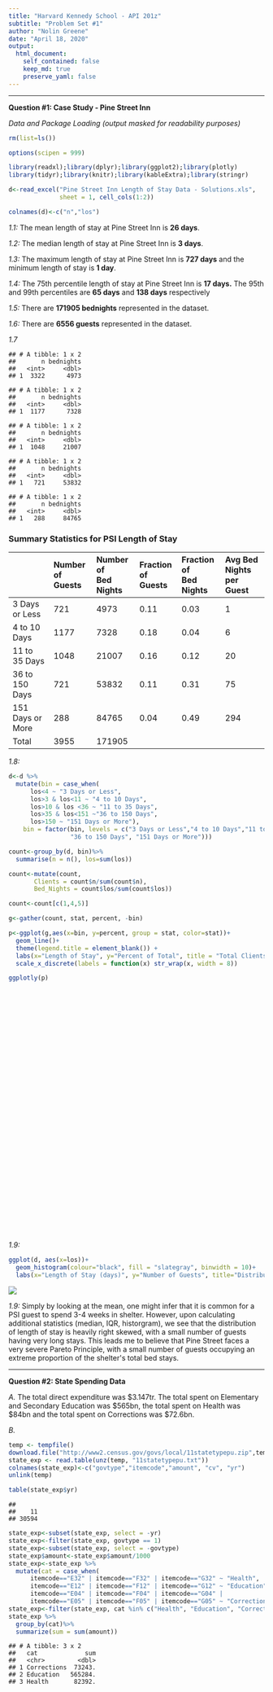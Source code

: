 ```yaml
---
title: "Harvard Kennedy School - API 201z"
subtitle: "Problem Set #1"
author: "Nolin Greene"
date: "April 18, 2020"
output:
  html_document:
    self_contained: false
    keep_md: true
    preserve_yaml: false
---
```

***
__Question #1: Case Study - Pine Street Inn__

*Data and Package Loading (output masked for readability purposes)*


```r
rm(list=ls())

options(scipen = 999)

library(readxl);library(dplyr);library(ggplot2);library(plotly)
library(tidyr);library(knitr);library(kableExtra);library(stringr)

d<-read_excel("Pine Street Inn Length of Stay Data - Solutions.xls", 
              sheet = 1, cell_cols(1:2))

colnames(d)<-c("n","los")
```
*1.1:* The mean length of stay at Pine Street Inn is **26 days**. 

*1.2:* The median length of stay at Pine Street Inn is **3 days**. 

*1.3:* The maximum length of stay at Pine Street Inn is **727 days** and the minimum length of stay is **1 day**. 

*1.4:* The 75th percentile length of stay at Pine Street Inn is **17 days.**  The 95th and 99th percentiles are **65 days** and **138 days** respectively

*1.5:* There are **171905 bednights** represented in the dataset.

*1.6:* There are **6556 guests** represented in the dataset.

*1.7* 

```
## # A tibble: 1 x 2
##       n bednights
##   <int>     <dbl>
## 1  3322      4973
```

```
## # A tibble: 1 x 2
##       n bednights
##   <int>     <dbl>
## 1  1177      7328
```

```
## # A tibble: 1 x 2
##       n bednights
##   <int>     <dbl>
## 1  1048     21007
```

```
## # A tibble: 1 x 2
##       n bednights
##   <int>     <dbl>
## 1   721     53832
```

```
## # A tibble: 1 x 2
##       n bednights
##   <int>     <dbl>
## 1   288     84765
```



### Summary Statistics for PSI Length of Stay
<table class="table table-striped table-hover table-condensed" style="margin-left: auto; margin-right: auto;">
 <thead>
  <tr>
   <th style="text-align:left;">   </th>
   <th style="text-align:left;"> Number of <br>Guests </th>
   <th style="text-align:left;"> Number of <br>Bed Nights </th>
   <th style="text-align:left;"> Fraction <br>of Guests </th>
   <th style="text-align:left;"> Fraction of <br>Bed Nights </th>
   <th style="text-align:left;"> Avg Bed Nights <br> per Guest </th>
  </tr>
 </thead>
<tbody>
  <tr>
   <td style="text-align:left;"> 3 Days or Less </td>
   <td style="text-align:left;"> 721 </td>
   <td style="text-align:left;"> 4973 </td>
   <td style="text-align:left;"> 0.11 </td>
   <td style="text-align:left;"> 0.03 </td>
   <td style="text-align:left;"> 1 </td>
  </tr>
  <tr>
   <td style="text-align:left;"> 4 to 10 Days </td>
   <td style="text-align:left;"> 1177 </td>
   <td style="text-align:left;"> 7328 </td>
   <td style="text-align:left;"> 0.18 </td>
   <td style="text-align:left;"> 0.04 </td>
   <td style="text-align:left;"> 6 </td>
  </tr>
  <tr>
   <td style="text-align:left;"> 11 to 35 Days </td>
   <td style="text-align:left;"> 1048 </td>
   <td style="text-align:left;"> 21007 </td>
   <td style="text-align:left;"> 0.16 </td>
   <td style="text-align:left;"> 0.12 </td>
   <td style="text-align:left;"> 20 </td>
  </tr>
  <tr>
   <td style="text-align:left;"> 36 to 150 Days </td>
   <td style="text-align:left;"> 721 </td>
   <td style="text-align:left;"> 53832 </td>
   <td style="text-align:left;"> 0.11 </td>
   <td style="text-align:left;"> 0.31 </td>
   <td style="text-align:left;"> 75 </td>
  </tr>
  <tr>
   <td style="text-align:left;"> 151 Days or More </td>
   <td style="text-align:left;"> 288 </td>
   <td style="text-align:left;"> 84765 </td>
   <td style="text-align:left;"> 0.04 </td>
   <td style="text-align:left;"> 0.49 </td>
   <td style="text-align:left;"> 294 </td>
  </tr>
  <tr>
   <td style="text-align:left;"> Total </td>
   <td style="text-align:left;"> 3955 </td>
   <td style="text-align:left;"> 171905 </td>
   <td style="text-align:left;">  </td>
   <td style="text-align:left;">  </td>
   <td style="text-align:left;">  </td>
  </tr>
</tbody>
</table>

*1.8:* 

```r
d<-d %>%
  mutate(bin = case_when(
      los<4 ~ "3 Days or Less",
      los>3 & los<11 ~ "4 to 10 Days",
      los>10 & los <36 ~ "11 to 35 Days",
      los>35 & los<151 ~"36 to 150 Days",
      los>150 ~ "151 Days or More"),
    bin = factor(bin, levels = c("3 Days or Less","4 to 10 Days","11 to 35 Days",
                 "36 to 150 Days", "151 Days or More")))

count<-group_by(d, bin)%>%
  summarise(n = n(), los=sum(los))

count<-mutate(count,
       Clients = count$n/sum(count$n),
       Bed_Nights = count$los/sum(count$los))

count<-count[c(1,4,5)]

g<-gather(count, stat, percent, -bin)

p<-ggplot(g,aes(x=bin, y=percent, group = stat, color=stat))+
  geom_line()+
  theme(legend.title = element_blank()) +
  labs(x="Length of Stay", y="Percent of Total", title = "Total Clients and Bednights by Length of Stay")+
  scale_x_discrete(labels = function(x) str_wrap(x, width = 8))

ggplotly(p)
```

<!--html_preserve--><div id="htmlwidget-9d88b35ea2263b9eb578" style="width:672px;height:480px;" class="plotly html-widget"></div>
<script type="application/json" data-for="htmlwidget-9d88b35ea2263b9eb578">{"x":{"data":[{"x":[1,2,3,4,5],"y":[0.0289287687967191,0.042628195805823,0.12220121578779,0.313149704778802,0.493092114830866],"text":["bin: 3 Days or Less<br />percent: 0.02892877<br />stat: Bed_Nights<br />stat: Bed_Nights","bin: 4 to 10 Days<br />percent: 0.04262820<br />stat: Bed_Nights<br />stat: Bed_Nights","bin: 11 to 35 Days<br />percent: 0.12220122<br />stat: Bed_Nights<br />stat: Bed_Nights","bin: 36 to 150 Days<br />percent: 0.31314970<br />stat: Bed_Nights<br />stat: Bed_Nights","bin: 151 Days or More<br />percent: 0.49309211<br />stat: Bed_Nights<br />stat: Bed_Nights"],"type":"scatter","mode":"lines","line":{"width":1.88976377952756,"color":"rgba(248,118,109,1)","dash":"solid"},"hoveron":"points","name":"Bed_Nights","legendgroup":"Bed_Nights","showlegend":true,"xaxis":"x","yaxis":"y","hoverinfo":"text","frame":null},{"x":[1,2,3,4,5],"y":[0.506711409395973,0.179530201342282,0.159853569249542,0.109975594874924,0.0439292251372788],"text":["bin: 3 Days or Less<br />percent: 0.50671141<br />stat: Clients<br />stat: Clients","bin: 4 to 10 Days<br />percent: 0.17953020<br />stat: Clients<br />stat: Clients","bin: 11 to 35 Days<br />percent: 0.15985357<br />stat: Clients<br />stat: Clients","bin: 36 to 150 Days<br />percent: 0.10997559<br />stat: Clients<br />stat: Clients","bin: 151 Days or More<br />percent: 0.04392923<br />stat: Clients<br />stat: Clients"],"type":"scatter","mode":"lines","line":{"width":1.88976377952756,"color":"rgba(0,191,196,1)","dash":"solid"},"hoveron":"points","name":"Clients","legendgroup":"Clients","showlegend":true,"xaxis":"x","yaxis":"y","hoverinfo":"text","frame":null}],"layout":{"margin":{"t":43.7625570776256,"r":7.30593607305936,"b":40.1826484018265,"l":43.1050228310502},"plot_bgcolor":"rgba(235,235,235,1)","paper_bgcolor":"rgba(255,255,255,1)","font":{"color":"rgba(0,0,0,1)","family":"","size":14.6118721461187},"title":{"text":"Total Clients and Bednights by Length of Stay","font":{"color":"rgba(0,0,0,1)","family":"","size":17.5342465753425},"x":0,"xref":"paper"},"xaxis":{"domain":[0,1],"automargin":true,"type":"linear","autorange":false,"range":[0.4,5.6],"tickmode":"array","ticktext":["3 Days<br />or Less","4 to 10<br />Days","11 to 35<br />Days","36 to<br />150 Days","151 Days<br />or More"],"tickvals":[1,2,3,4,5],"categoryorder":"array","categoryarray":["3 Days<br />or Less","4 to 10<br />Days","11 to 35<br />Days","36 to<br />150 Days","151 Days<br />or More"],"nticks":null,"ticks":"outside","tickcolor":"rgba(51,51,51,1)","ticklen":3.65296803652968,"tickwidth":0.66417600664176,"showticklabels":true,"tickfont":{"color":"rgba(77,77,77,1)","family":"","size":11.689497716895},"tickangle":-0,"showline":false,"linecolor":null,"linewidth":0,"showgrid":true,"gridcolor":"rgba(255,255,255,1)","gridwidth":0.66417600664176,"zeroline":false,"anchor":"y","title":{"text":"Length of Stay","font":{"color":"rgba(0,0,0,1)","family":"","size":14.6118721461187}},"hoverformat":".2f"},"yaxis":{"domain":[0,1],"automargin":true,"type":"linear","autorange":false,"range":[0.00503963676675642,0.530600541425936],"tickmode":"array","ticktext":["0.1","0.2","0.3","0.4","0.5"],"tickvals":[0.1,0.2,0.3,0.4,0.5],"categoryorder":"array","categoryarray":["0.1","0.2","0.3","0.4","0.5"],"nticks":null,"ticks":"outside","tickcolor":"rgba(51,51,51,1)","ticklen":3.65296803652968,"tickwidth":0.66417600664176,"showticklabels":true,"tickfont":{"color":"rgba(77,77,77,1)","family":"","size":11.689497716895},"tickangle":-0,"showline":false,"linecolor":null,"linewidth":0,"showgrid":true,"gridcolor":"rgba(255,255,255,1)","gridwidth":0.66417600664176,"zeroline":false,"anchor":"x","title":{"text":"Percent of Total","font":{"color":"rgba(0,0,0,1)","family":"","size":14.6118721461187}},"hoverformat":".2f"},"shapes":[{"type":"rect","fillcolor":null,"line":{"color":null,"width":0,"linetype":[]},"yref":"paper","xref":"paper","x0":0,"x1":1,"y0":0,"y1":1}],"showlegend":true,"legend":{"bgcolor":"rgba(255,255,255,1)","bordercolor":"transparent","borderwidth":1.88976377952756,"font":{"color":"rgba(0,0,0,1)","family":"","size":11.689497716895},"y":1},"hovermode":"closest","barmode":"relative"},"config":{"doubleClick":"reset","showSendToCloud":false},"source":"A","attrs":{"ccff5a545a92":{"x":{},"y":{},"colour":{},"type":"scatter"}},"cur_data":"ccff5a545a92","visdat":{"ccff5a545a92":["function (y) ","x"]},"highlight":{"on":"plotly_click","persistent":false,"dynamic":false,"selectize":false,"opacityDim":0.2,"selected":{"opacity":1},"debounce":0},"shinyEvents":["plotly_hover","plotly_click","plotly_selected","plotly_relayout","plotly_brushed","plotly_brushing","plotly_clickannotation","plotly_doubleclick","plotly_deselect","plotly_afterplot","plotly_sunburstclick"],"base_url":"https://plot.ly"},"evals":[],"jsHooks":[]}</script><!--/html_preserve-->


*1.9:* 


```r
ggplot(d, aes(x=los))+
  geom_histogram(colour="black", fill = "slategray", binwidth = 10)+
  labs(x="Length of Stay (days)", y="Number of Guests", title="Distribution of Guests by Length of Stay")
```

![](PSET1_Markdown_files/figure-html/unnamed-chunk-4-1.png)<!-- -->

*1.9:* Simply by looking at the mean, one might infer that it is common for a PSI guest to spend 3-4 weeks in shelter. However, upon calculating additional statistics (median, IQR, historgram), we see that the distribution of length of stay is heavily right skewed, with a small number of guests having very long stays. This leads me to believe that Pine Street faces a very severe Pareto Principle, with a small number of guests occupying an extreme proportion of the shelter's total bed stays. 


***

__Question #2: State Spending Data__

*A.* The total direct expenditure was $3.147tr. The total spent on Elementary and Secondary Education was $565bn, the total spent on Health was $84bn and the total spent on Corrections was $72.6bn.

*B.*

```r
temp <- tempfile()
download.file("http://www2.census.gov/govs/local/11statetypepu.zip",temp)
state_exp <- read.table(unz(temp, "11statetypepu.txt"))
colnames(state_exp)<-c("govtype","itemcode","amount", "cv", "yr")
unlink(temp)
```


```r
table(state_exp$yr)
```

```
## 
##    11 
## 30594
```

```r
state_exp<-subset(state_exp, select = -yr)
state_exp<-filter(state_exp, govtype == 1)
state_exp<-subset(state_exp, select = -govtype)
state_exp$amount<-state_exp$amount/1000
state_exp<-state_exp %>%
  mutate(cat = case_when(
      itemcode=="E32" | itemcode=="F32" | itemcode=="G32" ~ "Health",
      itemcode=="E12" | itemcode=="F12" | itemcode=="G12" ~ "Education",
      itemcode=="E04" | itemcode=="F04" | itemcode=="G04" |
      itemcode=="E05" | itemcode=="F05" | itemcode=="G05" ~ "Corrections"))
state_exp<-filter(state_exp, cat %in% c("Health", "Education", "Corrections"))
state_exp %>%
  group_by(cat)%>%
  summarize(sum = sum(amount))
```

```
## # A tibble: 3 x 2
##   cat             sum
##   <chr>         <dbl>
## 1 Corrections  73243.
## 2 Education   565284.
## 3 Health       82392.
```

